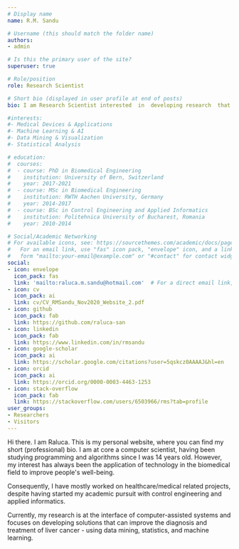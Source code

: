 ```yaml
---
# Display name
name: R.M. Sandu

# Username (this should match the folder name)
authors:
- admin

# Is this the primary user of the site?
superuser: true

# Role/position
role: Research Scientist

# Short bio (displayed in user profile at end of posts)
bio: I am Research Scientist interested  in  developing research  that  can  improve  the  clinical  outcome  in  diagnostic, therapeutic, interventional and surgical procedures using data mining, artificial intelligence and robotics.

#interests:
#- Medical Devices & Applications
#- Machine Learning & AI
#- Data Mining & Visualization
#- Statistical Analysis

# education:
#  courses:
#  - course: PhD in Biomedical Engineering
#    institution: University of Bern, Switzerland
#    year: 2017-2021
#  - course: MSc in Biomedical Engineering
#    institution: RWTH Aachen University, Germany
#    year: 2014-2017
#  - course: BSc in Control Engineering and Applied Informatics
#    institution: Politehnica University of Bucharest, Romania
#    year: 2010-2014

# Social/Academic Networking
# For available icons, see: https://sourcethemes.com/academic/docs/page-builder/#icons
#   For an email link, use "fas" icon pack, "envelope" icon, and a link in the
#   form "mailto:your-email@example.com" or "#contact" for contact widget.
social:
- icon: envelope
  icon_pack: fas
  link: 'mailto:raluca.m.sandu@hotmail.com'  # For a direct email link, use "mailto:test@example.org".
- icon: cv
  icon_pack: ai
  link: cv/CV_RMSandu_Nov2020_Website_2.pdf
- icon: github
  icon_pack: fab
  link: https://github.com/raluca-san
- icon: linkedin
  icon_pack: fab
  link: https://www.linkedin.com/in/rmsandu
- icon: google-scholar
  icon_pack: ai
  link: https://scholar.google.com/citations?user=5qskcz0AAAAJ&hl=en
- icon: orcid
  icon_pack: ai
  link: https://orcid.org/0000-0003-4463-1253
- icon: stack-overflow
  icon_pack: fab
  link: https://stackoverflow.com/users/6503966/rms?tab=profile
user_groups:
- Researchers
- Visitors
---
```


Hi there. I am Raluca. This is my personal website, where you can find my short (professional) bio.
I am at core a computer scientist, having been studying programming and algorithms since I was 14 years old. However, my interest has always been the application of technology in the biomedical field to improve people's well-being.

Consequently,  I have mostly worked  on healthcare/medical related projects, despite having started my academic pursuit with control engineering and applied informatics.

Currently, my research is at the interface of computer-assisted systems and focuses on developing solutions that can improve the diagnosis and treatment of liver cancer - using data mining, statistics, and machine learning.
